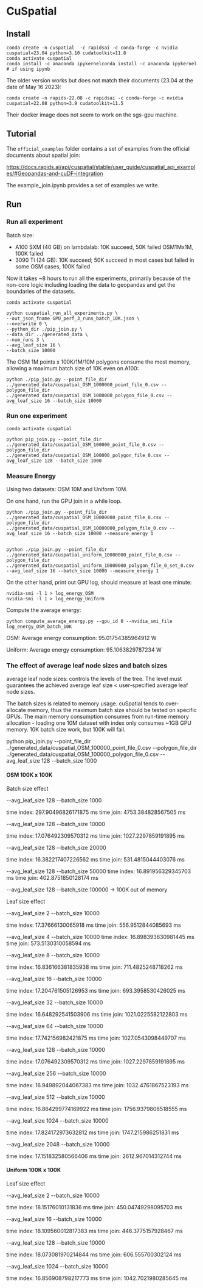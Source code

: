 # CuSpatial

## Install

```
conda create -n cuspatial  -c rapidsai -c conda-forge -c nvidia cuspatial=23.04 python=3.10 cudatoolkit=11.8
conda activate cuspatial
conda install -c anaconda ipykernelconda install -c anaconda ipykernel # if using ipynb
```

The older version works but does not match their documents (23.04 at the date of May 16 2023):

```
conda create -n rapids-22.08 -c rapidsai -c conda-forge -c nvidia cuspatial=22.08 python=3.9 cudatoolkit=11.5
```

Their docker image does not seem to work on the sgs-gpu machine.
## Tutorial

The `official_examples` folder contains a set of examples from the official documents about spatial join: 

https://docs.rapids.ai/api/cuspatial/stable/user_guide/cuspatial_api_examples/#Geopandas-and-cuDF-integration

The example_join.ipynb provides a set of examples we write. 

## Run 

### Run all experiment

Batch size: 
* A100 SXM (40 GB) on lambdalab: 10K succeed, 50K failed OSM1Mx1M, 100K failed
* 3090 Ti (24 GB): 10K succeed; 50K succeed in most cases but failed in some OSM cases, 100K failed

Now it takes ~8 hours to run all the experiments, primarily because of the non-core logic including loading the data to geopandas and get the boundaries of the datasets.

```
conda activate cuspatial

python cuspatial_run_all_experiments.py \
--out_json_fname GPU_perf_3_runs_batch_10K.json \
--overwrite 0 \
--python_dir ./pip_join.py \
--data_dir ../generated_data \
--num_runs 3 \
--avg_leaf_size 16 \
--batch_size 10000
```

The OSM 1M points x 100K/1M/10M polygons consume the most memory, allowing a maximum batch size of 10K even on A100:

```
python ./pip_join.py --point_file_dir ../generated_data/cuspatial_OSM_1000000_point_file_0.csv --polygon_file_dir ../generated_data/cuspatial_OSM_1000000_polygon_file_0.csv --avg_leaf_size 16 --batch_size 10000
```

### Run one experiment


```
conda activate cuspatial

python pip_join.py --point_file_dir ../generated_data/cuspatial_OSM_100000_point_file_0.csv --polygon_file_dir ../generated_data/cuspatial_OSM_100000_polygon_file_0.csv --avg_leaf_size 128 --batch_size 1000
```

### Measure Energy

Using two datasets: OSM 10M and Uniform 10M.

On one hand, run the GPU join in a while loop.

```
python ./pip_join.py --point_file_dir ../generated_data/cuspatial_OSM_10000000_point_file_0.csv --polygon_file_dir ../generated_data/cuspatial_OSM_10000000_polygon_file_0.csv --avg_leaf_size 16 --batch_size 10000 --measure_energy 1


python ./pip_join.py --point_file_dir ../generated_data/cuspatial_uniform_10000000_point_file_0.csv --polygon_file_dir ../generated_data/cuspatial_uniform_10000000_polygon_file_0_set_0.csv --avg_leaf_size 16 --batch_size 10000 --measure_energy 1
```

On the other hand, print out GPU log, should measure at least one minute:

```
nvidia-smi -l 1 > log_energy_OSM
nvidia-smi -l 1 > log_energy_Uniform
```

Compute the average energy:

```
python compute_average_energy.py --gpu_id 0 --nvidia_smi_file log_energy_OSM_batch_10K 
```

OSM: Average energy consumption: 95.01754385964912 W

Uniform: Average energy consumption: 95.1063829787234 W

### The effect of average leaf node sizes and batch sizes

average leaf node sizes: controls the levels of the tree. The level must guarantees the achieved average leaf size < user-specified average leaf node sizes.

The batch sizes is related to memory usage. cuSpatial tends to over-allocate memory, thus the maximum batch size should be tested on specific GPUs. The main memory consumption consumes from run-time memory allocation - loading one 10M dataset with index only consumes ~1GB GPU memory. 10K batch size work, but 100K will fail.


python pip_join.py --point_file_dir ../generated_data/cuspatial_OSM_100000_point_file_0.csv --polygon_file_dir ../generated_data/cuspatial_OSM_100000_polygon_file_0.csv --avg_leaf_size 128 --batch_size 1000

#### OSM 100K x 100K 

Batch size effect

--avg_leaf_size 128 --batch_size 1000

time index: 297.90496826171875 ms
time join: 4753.384828567505 ms

--avg_leaf_size 128 --batch_size 10000

time index: 17.076492309570312 ms
time join: 1027.2297859191895 ms

--avg_leaf_size 128 --batch_size 20000

time index: 16.382217407226562 ms
time join: 531.4815044403076 ms

--avg_leaf_size 128 --batch_size 50000
time index: 16.891956329345703 ms
time join: 402.8751850128174 ms

--avg_leaf_size 128 --batch_size 100000 -> 100K out of memory

Leaf size effect

--avg_leaf_size 2 --batch_size 10000

time index: 17.37666130065918 ms
time join: 556.9512844085693 ms

--avg_leaf_size 4 --batch_size 10000
time index: 16.898393630981445 ms
time join: 573.5130310058594 ms

--avg_leaf_size 8 --batch_size 10000

time index: 16.836166381835938 ms
time join: 711.4825248718262 ms

--avg_leaf_size 16 --batch_size 10000

time index: 17.204761505126953 ms
time join: 693.3958530426025 ms

--avg_leaf_size 32 --batch_size 10000

time index: 16.648292541503906 ms
time join: 1021.0225582122803 ms

--avg_leaf_size 64 --batch_size 10000

time index: 17.742156982421875 ms
time join: 1027.0543098449707 ms

--avg_leaf_size 128 --batch_size 10000

time index: 17.076492309570312 ms
time join: 1027.2297859191895 ms

--avg_leaf_size 256 --batch_size 10000

time index: 16.949892044067383 ms
time join: 1032.4761867523193 ms

--avg_leaf_size 512 --batch_size 10000

time index: 16.864299774169922 ms
time join: 1756.9379806518555 ms

--avg_leaf_size 1024 --batch_size 10000

time index: 17.824172973632812 ms
time join: 1747.215986251831 ms

--avg_leaf_size 2048 --batch_size 10000

time index: 17.151832580566406 ms
time join: 2612.967014312744 ms


#### Uniform 100K x 100K

Leaf size effect

--avg_leaf_size 2 --batch_size 10000

time index: 18.15176010131836 ms
time join: 450.04749298095703 ms

--avg_leaf_size 16 --batch_size 10000

time index: 18.109560012817383 ms
time join: 446.3775157928467 ms

--avg_leaf_size 128 --batch_size 10000

time index: 18.073081970214844 ms
time join: 606.555700302124 ms

--avg_leaf_size 1024 --batch_size 10000

time index: 16.856908798217773 ms
time join: 1042.7021980285645 ms

